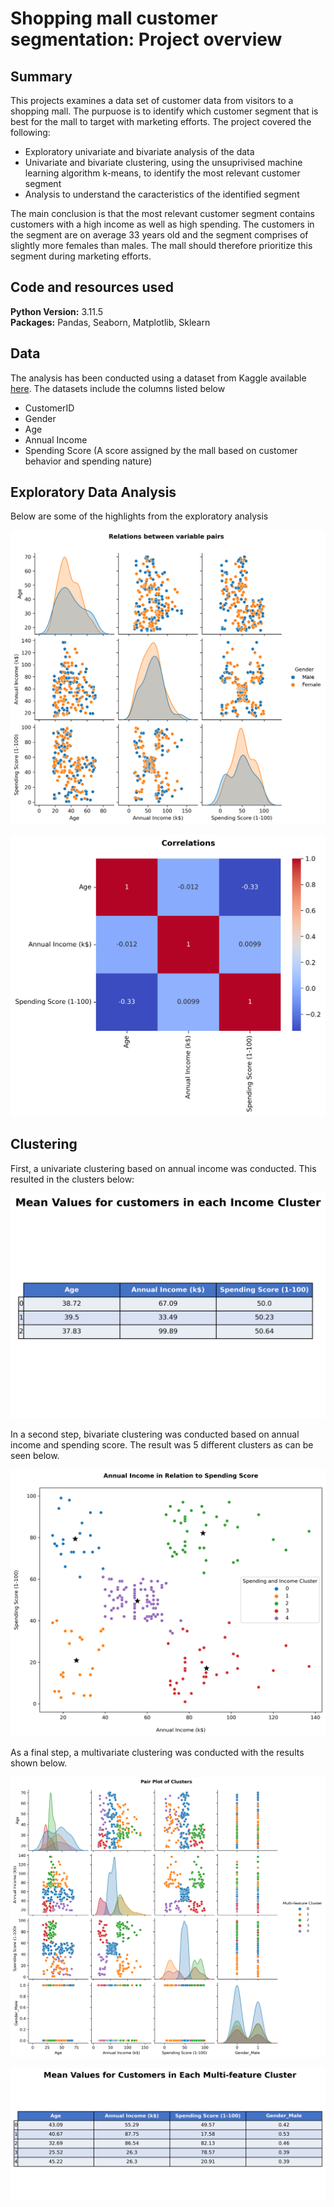 # Shopping mall customer segmentation: Project overview

## Summary
This projects examines a data set of customer data from visitors to a shopping mall. The purpuose is to identify which customer segment that is best for the mall to target with marketing efforts.
The project covered the following:
* Exploratory univariate and bivariate analysis of the data
* Univariate and bivariate clustering, using the unsuprivised machine learning algorithm k-means, to identify the most relevant customer segment
* Analysis to understand the caracteristics of the identified segment

The main conclusion is that the most relevant customer segment contains customers with a high income as well as high spending. The customers in the segment are on average 33 years old and the segment comprises of slightly more females than males. The mall should therefore prioritize this segment during marketing efforts.

## Code and resources used
**Python Version:** 3.11.5  
**Packages:** Pandas, Seaborn, Matplotlib, Sklearn

## Data
The analysis has been conducted using a dataset from Kaggle available [here](https://www.kaggle.com/datasets/vjchoudhary7/customer-segmentation-tutorial-in-python).
The datasets include the columns listed below
* CustomerID
* Gender
* Age
* Annual Income
* Spending Score (A score assigned by the mall based on customer behavior and spending nature)

## Exploratory Data Analysis
Below are some of the highlights from the exploratory analysis  
  
![Relations between variable pairs](Images/relations_between_variable_pairs.png "Relations between variable pairs")  

![Correlations](Images/correlations.png "Correlations") 

## Clustering
First, a univariate clustering based on annual income was conducted. This resulted in the clusters below:  

![Mean Values for customers in each Income cluster](Images/income_cluster_averages.png "Mean Values for customers in each Income cluster")  

In a second step, bivariate clustering was conducted based on annual income and spending score. The result was 5 different clusters as can be seen below.  

![Annual income in relation to spending scores](Images/clustering_bivariate.png "Annual income in relation to spending scores")  

As a final step, a multivariate clustering was conducted with the results shown below.

![Pair plot of multivariate clusters](Images/clustering_multivariate.png "Pair plot of multivariate clusters")  

![Mean Values for customers in each cluster](Images/average_values_by_multi_feature_cluster.png "Mean Values for customers in each cluster")  
